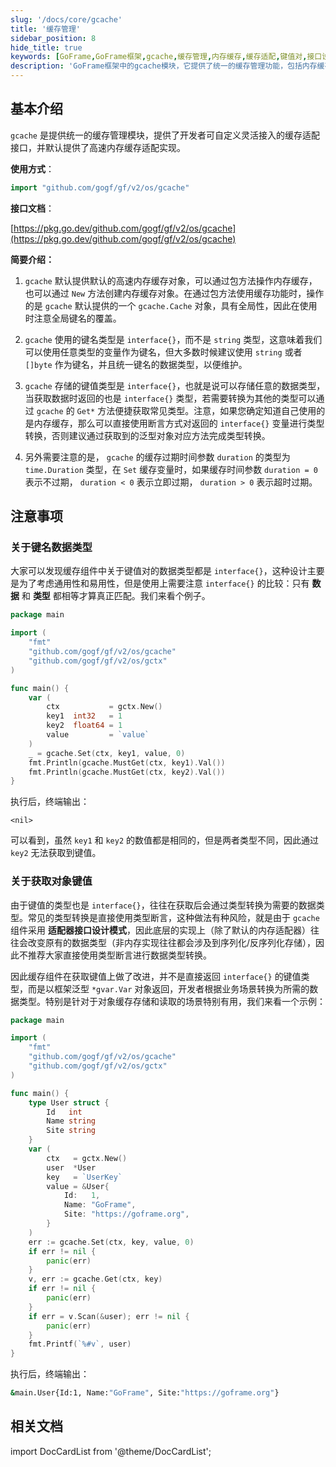 ```yaml
---
slug: '/docs/core/gcache'
title: '缓存管理'
sidebar_position: 8
hide_title: true
keywords: [GoFrame,GoFrame框架,gcache,缓存管理,内存缓存,缓存适配,键值对,接口设计,数据类型转换,适配器接口]
description: 'GoFrame框架中的gcache模块，它提供了统一的缓存管理功能，包括内存缓存适配实现。gcache支持自定义键名的数据类型和存储任意的数据类型，通过泛型对象进行类型转换，避免直接使用类型断言带来的风险。此外，gcache还提供了缓存过期时间设置，灵活适用于各种缓存应用场景。'
---
```


## 基本介绍

`gcache` 是提供统一的缓存管理模块，提供了开发者可自定义灵活接入的缓存适配接口，并默认提供了高速内存缓存适配实现。

**使用方式**：

```go
import "github.com/gogf/gf/v2/os/gcache"
```

**接口文档**：

[https://pkg.go.dev/github.com/gogf/gf/v2/os/gcache](https://pkg.go.dev/github.com/gogf/gf/v2/os/gcache)

**简要介绍：**

1. `gcache` 默认提供默认的高速内存缓存对象，可以通过包方法操作内存缓存，也可以通过 `New` 方法创建内存缓存对象。在通过包方法使用缓存功能时，操作的是 `gcache` 默认提供的一个 `gcache.Cache` 对象，具有全局性，因此在使用时注意全局键名的覆盖。

2. `gcache` 使用的键名类型是 `interface{}`，而不是 `string` 类型，这意味着我们可以使用任意类型的变量作为键名，但大多数时候建议使用 `string` 或者 `[]byte` 作为键名，并且统一键名的数据类型，以便维护。

3. `gcache` 存储的键值类型是 `interface{}`，也就是说可以存储任意的数据类型，当获取数据时返回的也是 `interface{}` 类型，若需要转换为其他的类型可以通过 `gcache` 的 `Get*` 方法便捷获取常见类型。注意，如果您确定知道自己使用的是内存缓存，那么可以直接使用断言方式对返回的 `interface{}` 变量进行类型转换，否则建议通过获取到的泛型对象对应方法完成类型转换。

4. 另外需要注意的是， `gcache` 的缓存过期时间参数 `duration` 的类型为 `time.Duration` 类型，在 `Set` 缓存变量时，如果缓存时间参数 `duration = 0` 表示不过期， `duration < 0` 表示立即过期， `duration > 0` 表示超时过期。


## 注意事项

### 关于键名数据类型

大家可以发现缓存组件中关于键值对的数据类型都是 `interface{}`，这种设计主要是为了考虑通用性和易用性，但是使用上需要注意 `interface{}` 的比较：只有 **数据** 和 **类型** 都相等才算真正匹配。我们来看个例子。

```go
package main

import (
    "fmt"
    "github.com/gogf/gf/v2/os/gcache"
    "github.com/gogf/gf/v2/os/gctx"
)

func main() {
    var (
        ctx           = gctx.New()
        key1  int32   = 1
        key2  float64 = 1
        value         = `value`
    )
    _ = gcache.Set(ctx, key1, value, 0)
    fmt.Println(gcache.MustGet(ctx, key1).Val())
    fmt.Println(gcache.MustGet(ctx, key2).Val())
}
```

执行后，终端输出：

```value
<nil>
```

可以看到，虽然 `key1` 和 `key2` 的数值都是相同的，但是两者类型不同，因此通过 `key2` 无法获取到键值。

### 关于获取对象键值

由于键值的类型也是 `interface{}`，往往在获取后会通过类型转换为需要的数据类型。常见的类型转换是直接使用类型断言，这种做法有种风险，就是由于 `gcache` 组件采用 **适配器接口设计模式**，因此底层的实现上（除了默认的内存适配器）往往会改变原有的数据类型（非内存实现往往都会涉及到序列化/反序列化存储），因此不推荐大家直接使用类型断言进行数据类型转换。

因此缓存组件在获取键值上做了改进，并不是直接返回 `interface{}` 的键值类型，而是以框架泛型 `*gvar.Var` 对象返回，开发者根据业务场景转换为所需的数据类型。特别是针对于对象缓存存储和读取的场景特别有用，我们来看一个示例：

```go
package main

import (
    "fmt"
    "github.com/gogf/gf/v2/os/gcache"
    "github.com/gogf/gf/v2/os/gctx"
)

func main() {
    type User struct {
        Id   int
        Name string
        Site string
    }
    var (
        ctx   = gctx.New()
        user  *User
        key   = `UserKey`
        value = &User{
            Id:   1,
            Name: "GoFrame",
            Site: "https://goframe.org",
        }
    )
    err := gcache.Set(ctx, key, value, 0)
    if err != nil {
        panic(err)
    }
    v, err := gcache.Get(ctx, key)
    if err != nil {
        panic(err)
    }
    if err = v.Scan(&user); err != nil {
        panic(err)
    }
    fmt.Printf(`%#v`, user)
}
```

执行后，终端输出：

```bash
&main.User{Id:1, Name:"GoFrame", Site:"https://goframe.org"}
```

## 相关文档
import DocCardList from '@theme/DocCardList';

<DocCardList />